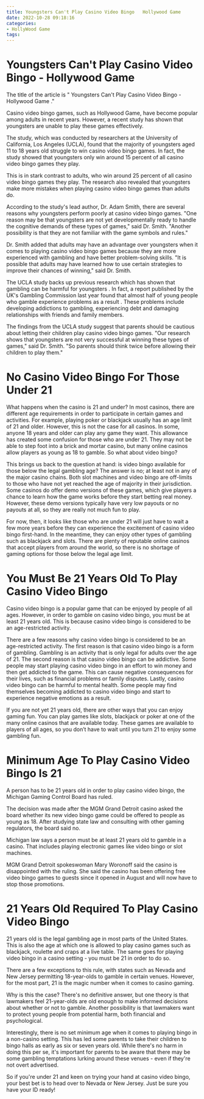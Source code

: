 ```yaml
---
title: Youngsters Can't Play Casino Video Bingo   Hollywood Game
date: 2022-10-28 09:18:16
categories:
- HollyWood Game
tags:
---
```



#  Youngsters Can't Play Casino Video Bingo - Hollywood Game

The title of the article is " Youngsters Can't Play Casino Video Bingo - Hollywood Game ."

Casino video bingo games, such as Hollywood Game, have become popular among adults in recent years. However, a recent study has shown that youngsters are unable to play these games effectively.

The study, which was conducted by researchers at the University of California, Los Angeles (UCLA), found that the majority of youngsters aged 11 to 18 years old struggle to win casino video bingo games. In fact, the study showed that youngsters only win around 15 percent of all casino video bingo games they play.

This is in stark contrast to adults, who win around 25 percent of all casino video bingo games they play. The research also revealed that youngsters make more mistakes when playing casino video bingo games than adults do.

According to the study's lead author, Dr. Adam Smith, there are several reasons why youngsters perform poorly at casino video bingo games. "One reason may be that youngsters are not yet developmentally ready to handle the cognitive demands of these types of games," said Dr. Smith. "Another possibility is that they are not familiar with the game symbols and rules."

Dr. Smith added that adults may have an advantage over youngsters when it comes to playing casino video bingo games because they are more experienced with gambling and have better problem-solving skills. "It is possible that adults may have learned how to use certain strategies to improve their chances of winning," said Dr. Smith.

The UCLA study backs up previous research which has shown that gambling can be harmful for youngsters . In fact, a report published by the UK's Gambling Commission last year found that almost half of young people who gamble experience problems as a result . These problems include developing addictions to gambling, experiencing debt and damaging relationships with friends and family members.

The findings from the UCLA study suggest that parents should be cautious about letting their children play casino video bingo games. "Our research shows that youngsters are not very successful at winning these types of games," said Dr. Smith. "So parents should think twice before allowing their children to play them."

#  No Casino Video Bingo For Those Under 21
What happens when the casino is 21 and under?
In most casinos, there are different age requirements in order to participate in certain games and activities. For example, playing poker or blackjack usually has an age limit of 21 and older. However, this is not the case for all casinos. In some, anyone 18 years and older can play any game they want. This allowance has created some confusion for those who are under 21. They may not be able to step foot into a brick and mortar casino, but many online casinos allow players as young as 18 to gamble. So what about video bingo?

This brings us back to the question at hand: is video bingo available for those below the legal gambling age? The answer is no; at least not in any of the major casino chains. Both slot machines and video bingo are off-limits to those who have not yet reached the age of majority in their jurisdiction. Some casinos do offer demo versions of these games, which give players a chance to learn how the game works before they start betting real money. However, these demo versions typically have very low payouts or no payouts at all, so they are really not much fun to play.

For now, then, it looks like those who are under 21 will just have to wait a few more years before they can experience the excitement of casino video bingo first-hand. In the meantime, they can enjoy other types of gambling such as blackjack and slots. There are plenty of reputable online casinos that accept players from around the world, so there is no shortage of gaming options for those below the legal age limit.

#  You Must Be 21 Years Old To Play Casino Video Bingo

Casino video bingo is a popular game that can be enjoyed by people of all ages. However, in order to gamble on casino video bingo, you must be at least 21 years old. This is because casino video bingo is considered to be an age-restricted activity.

There are a few reasons why casino video bingo is considered to be an age-restricted activity. The first reason is that casino video bingo is a form of gambling. Gambling is an activity that is only legal for adults over the age of 21. The second reason is that casino video bingo can be addictive. Some people may start playing casino video bingo in an effort to win money and then get addicted to the game. This can cause negative consequences for their lives, such as financial problems or family disputes. Lastly, casino video bingo can be harmful to mental health. Some people may find themselves becoming addicted to casino video bingo and start to experience negative emotions as a result.

If you are not yet 21 years old, there are other ways that you can enjoy gaming fun. You can play games like slots, blackjack or poker at one of the many online casinos that are available today. These games are available to players of all ages, so you don’t have to wait until you turn 21 to enjoy some gambling fun.

#  Minimum Age To Play Casino Video Bingo Is 21

A person has to be 21 years old in order to play casino video bingo, the Michigan Gaming Control Board has ruled.

The decision was made after the MGM Grand Detroit casino asked the board whether its new video bingo game could be offered to people as young as 18. After studying state law and consulting with other gaming regulators, the board said no.

Michigan law says a person must be at least 21 years old to gamble in a casino. That includes playing electronic games like video bingo or slot machines.

MGM Grand Detroit spokeswoman Mary Woronoff said the casino is disappointed with the ruling. She said the casino has been offering free video bingo games to guests since it opened in August and will now have to stop those promotions.

#  21 Years Old Required To Play Casino Video Bingo

21 years old is the legal gambling age in most parts of the United States. This is also the age at which one is allowed to play casino games such as blackjack, roulette and craps at a live table. The same goes for playing video bingo in a casino setting - you must be 21 in order to do so.

There are a few exceptions to this rule, with states such as Nevada and New Jersey permitting 18-year-olds to gamble in certain venues. However, for the most part, 21 is the magic number when it comes to casino gaming.

Why is this the case? There's no definitive answer, but one theory is that lawmakers feel 21-year-olds are old enough to make informed decisions about whether or not to gamble. Another possibility is that lawmakers want to protect young people from potential harm, both financial and psychological.

Interestingly, there is no set minimum age when it comes to playing bingo in a non-casino setting. This has led some parents to take their children to bingo halls as early as six or seven years old. While there's no harm in doing this per se, it's important for parents to be aware that there may be some gambling temptations lurking around these venues - even if they're not overt advertised.

So if you're under 21 and keen on trying your hand at casino video bingo, your best bet is to head over to Nevada or New Jersey. Just be sure you have your ID ready!